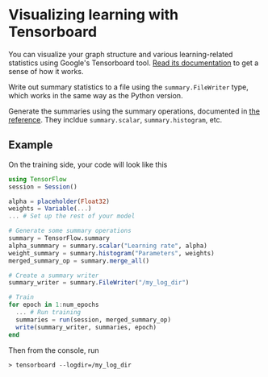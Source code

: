 # Visualizing learning with Tensorboard

You can visualize your graph structure and various learning-related statistics using Google's Tensorboard tool. [Read its documentation](https://www.tensorflow.org/versions/r0.10/how_tos/summaries_and_tensorboard/index.html) to get a sense of how it works.

Write out summary statistics to a file using the `summary.FileWriter` type, which works in the same way as the Python version.

Generate the summaries using the summary operations, documented in [the reference](summary_ref.md). They incldue `summary.scalar`, `summary.histogram`, etc.


## Example

On the training side, your code will look like this

```julia
using TensorFlow
session = Session()

alpha = placeholder(Float32)
weights = Variable(...)
... # Set up the rest of your model

# Generate some summary operations
summary = TensorFlow.summary
alpha_summmary = summary.scalar("Learning rate", alpha)
weight_summary = summary.histogram("Parameters", weights)
merged_summary_op = summary.merge_all()

# Create a summary writer
summary_writer = summary.FileWriter("/my_log_dir")

# Train
for epoch in 1:num_epochs
  ... # Run training
  summaries = run(session, merged_summary_op)
  write(summary_writer, summaries, epoch)
end
```

Then from the console, run

```
> tensorboard --logdir=/my_log_dir
```
